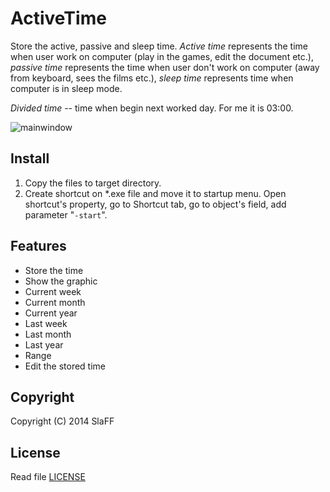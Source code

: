 # ActiveTime

Store the active, passive and sleep time. *Active time* represents
the time when user work on computer (play in the games, edit
the document etc.), *passive time* represents the time when user don't work
on computer (away from keyboard, sees the films etc.), *sleep time* represents
time when computer is in sleep mode.

*Divided time* -- time when begin next worked day. For me it is 03:00.

![mainwindow](https://github.com/gracerpro/activetime/releases/download/1.0/ActiveTime.png)


## Install

1. Copy the files to target directory.
2. Create shortcut on *.exe file and move it to startup menu. Open shortcut's property, go to Shortcut tab, go to object's field, add parameter "`-start`".


## Features

* Store the time
* Show the graphic
 * Current week
 * Current month
 * Current year
 * Last week
 * Last month
 * Last year
 * Range
* Edit the stored time


## Copyright

Copyright (C) 2014 SlaFF

## License

Read file [LICENSE](LICENSE)
